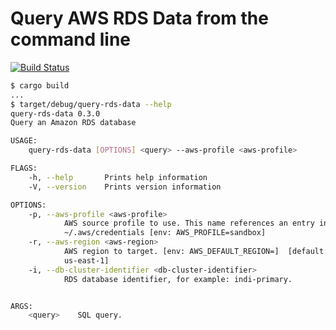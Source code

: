 # Query AWS RDS Data from the command line
[![Build Status](https://travis-ci.com/bruceadams/query-rds-data.svg?branch=master)](https://travis-ci.com/bruceadams/query-rds-data)

```bash
$ cargo build
...
$ target/debug/query-rds-data --help
query-rds-data 0.3.0
Query an Amazon RDS database

USAGE:
    query-rds-data [OPTIONS] <query> --aws-profile <aws-profile>

FLAGS:
    -h, --help       Prints help information
    -V, --version    Prints version information

OPTIONS:
    -p, --aws-profile <aws-profile>
            AWS source profile to use. This name references an entry in
            ~/.aws/credentials [env: AWS_PROFILE=sandbox]
    -r, --aws-region <aws-region>
            AWS region to target. [env: AWS_DEFAULT_REGION=]  [default:
            us-east-1]
    -i, --db-cluster-identifier <db-cluster-identifier>
            RDS database identifier, for example: indi-primary.


ARGS:
    <query>    SQL query.
```

